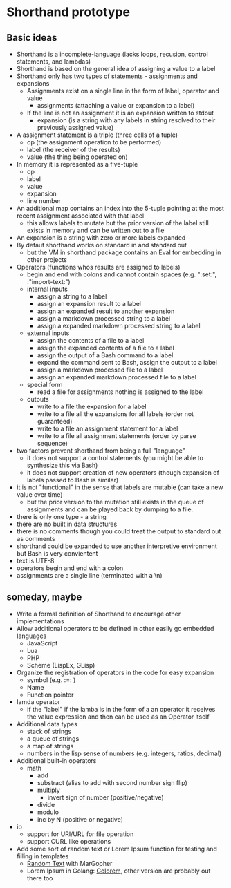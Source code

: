 
# Shorthand prototype

## Basic ideas

+ Shorthand is a incomplete-language (lacks loops, recusion, control statements, and lambdas) 
+ Shorthand is based on the general idea of assigning a value to a label
+ Shorthand only has two types of statements - assignments and expansions
    + Assignments exist on a single line in the form of label, operator and value
        + assignments (attaching a value or expansion to a label)
    + If the line is not an assignment it is an expansion written to stdout
        + expansion (is a string with any labels in string resolved to their previously assigned value)
+ A assignment statement is a triple (three cells of a tuple)
    + op (the assignment operation to be performed)
    + label (the receiver of the results)
    + value (the thing being operated on)
+ In memory it is represented as a five-tuple
    + op
    + label
    + value
    + expansion
    + line number
+ An additional map contains an index into the 5-tuple pointing at the most recent assignment associated with that label
    + this allows labels to mutate but the prior version of the label still exists in memory and can be written out to a file
+ An expansion is a string with zero or more labels expanded
+ By defaut shorthand works on standard in and standard out
    + but the VM in shorthand package contains an Eval for embedding in other projects
+ Operators (functions whos results are assigned to labels)
    + begin and end with colons and cannot contain spaces (e.g. ":set:", :"import-text:")
    + internal inputs
        + assign a string to a label
        + assign an expansion result to a label
        + assign an expanded result to another expansion
        + assign a markdown processed string to a label
        + assign a expanded markdown processed string to a label
    + external inputs
        + assign the contents of a file to a label
        + assign the expanded contents of a file to a label
        + assign the output of a Bash command to a label
        + expand the command sent to Bash, assign the output to a label
        + assign a markdown processed file to a label
        + assign an expanded markdown processed file to a label 
    + special form
        + read a file for assignments nothing is assigned to the label
    + outputs
        + write to a file the expansion for a label
        + write to a file all the expansions for all labels (order not guaranteed)
        + write to a file an assignment statement for a label
        + write to a file all assignment statements (order by parse sequence)
+ two factors prevent shorthand from being a full "language"
    + it does not support a control statements (you might be able to synthesize this via Bash)
    + it does not support creation of new operators (though expansion of labels passed to Bash is similar)
+ it is not "functional" in the sense that labels are mutable (can take a new value over time)
    + but the prior version to the mutation still exists in the queue of assignments and can be played back by dumping to a file.
+ there is only one type - a string
+ there are no built in data structures
+ there is no comments though you could treat the output to standard out as comments
+ shorthand could be expanded to use another interpretive environment but Bash is very convientent
+ text is UTF-8
+ operators begin and end with a colon
+ assignments are a single line (terminated with a \n)


## someday, maybe

+ Write a formal definition of Shorthand to encourage other implementations
+ Allow additional operators to be defined in other easily go embedded languages
    + JavaScript
    + Lua
    + PHP
    + Scheme (LispEx, GLisp)
+ Organize the registration of operators in the code for easy expansion
    + symbol (e.g. :=: )
    + Name
    + Function pointer
+ lamda operator
    + if the "label" if the lamba is in the form of a an operator it receives the value expression and then can be used as an Operator itself
+ Additional data types
    + stack of strings
    + a queue of strings
    + a map of strings
    + numbers in the lisp sense of numbers (e.g. integers, ratios, decimal)
+ Additional built-in operators
    + math
        + add
        + substract (alias to add with second number sign flip)
        + multiply
            + invert sign of number (positive/negative)
        + divide
        + modulo
        + inc by N (positive or negative)
+ io
    + support for URI/URL for file operation
    + support CURL like operations
+ Add some sort of random text or Lorem Ipsum function for testing and filling in templates
    + [Random Text](https://github.com/AhmedZaleh/margopher?utm_source=golangweekly&utm_medium=email) with MarGopher
    + Lorem Ipsum in Golang: [Golorem](https://github.com/drhodes/golorem), other version are probably out there too

